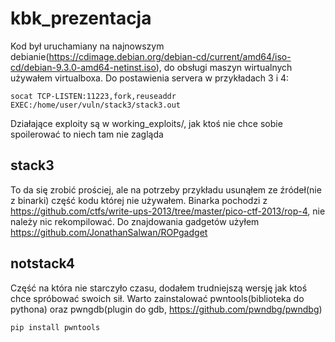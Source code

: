 # kbk_prezentacja

Kod był uruchamiany na najnowszym debianie(https://cdimage.debian.org/debian-cd/current/amd64/iso-cd/debian-9.3.0-amd64-netinst.iso),
do obsługi maszyn wirtualnych używałem virtualboxa. Do postawienia servera w przykładach 3 i 4:

```
socat TCP-LISTEN:11223,fork,reuseaddr EXEC:/home/user/vuln/stack3/stack3.out
```

Działające exploity są w working_exploits/, jak ktoś nie chce sobie spoilerować to niech tam nie zagląda


## stack3
To da się zrobić prościej, ale na potrzeby przykładu usunąłem ze źródeł(nie z binarki) część kodu której
nie używałem. Binarka pochodzi z https://github.com/ctfs/write-ups-2013/tree/master/pico-ctf-2013/rop-4,
nie należy nic rekompilować. Do znajdowania gadgetów użyłem https://github.com/JonathanSalwan/ROPgadget

## notstack4
Część na która nie starczyło czasu, dodałem trudniejszą wersję jak ktoś chce spróbować swoich sił. Warto 
zainstalować pwntools(biblioteka do pythona) oraz pwngdb(plugin do gdb, https://github.com/pwndbg/pwndbg)

```
pip install pwntools
```


